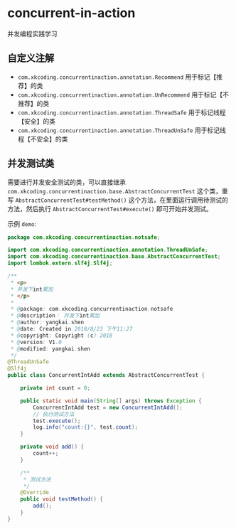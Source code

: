# concurrent-in-action
并发编程实践学习

## 自定义注解

- `com.xkcoding.concurrentinaction.annotation.Recommend` 用于标记【推荐】的类
- `com.xkcoding.concurrentinaction.annotation.UnRecommend` 用于标记【不推荐】的类
- `com.xkcoding.concurrentinaction.annotation.ThreadSafe` 用于标记线程【安全】的类
- `com.xkcoding.concurrentinaction.annotation.ThreadUnSafe` 用于标记线程【不安全】的类

## 并发测试类

需要进行并发安全测试的类，可以直接继承 `com.xkcoding.concurrentinaction.base.AbstractConcurrentTest` 这个类，重写 `AbstractConcurrentTest#testMethod()` 这个方法，在里面运行调用待测试的方法，然后执行 `AbstractConcurrentTest#execute()` 即可开始并发测试。

示例 `demo`:

```java
package com.xkcoding.concurrentinaction.notsafe;

import com.xkcoding.concurrentinaction.annotation.ThreadUnSafe;
import com.xkcoding.concurrentinaction.base.AbstractConcurrentTest;
import lombok.extern.slf4j.Slf4j;

/**
 * <p>
 * 并发下int累加
 * </p>
 *
 * @package: com.xkcoding.concurrentinaction.notsafe
 * @description： 并发下int累加
 * @author: yangkai.shen
 * @date: Created in 2018/8/23 下午11:27
 * @copyright: Copyright (c) 2018
 * @version: V1.0
 * @modified: yangkai.shen
 */
@ThreadUnSafe
@Slf4j
public class ConcurrentIntAdd extends AbstractConcurrentTest {

	private int count = 0;

	public static void main(String[] args) throws Exception {
		ConcurrentIntAdd test = new ConcurrentIntAdd();
		// 执行测试方法
		test.execute();
		log.info("count:{}", test.count);
	}

	private void add() {
		count++;
	}

	/**
	 * 测试方法
	 */
	@Override
	public void testMethod() {
		add();
	}
}
```